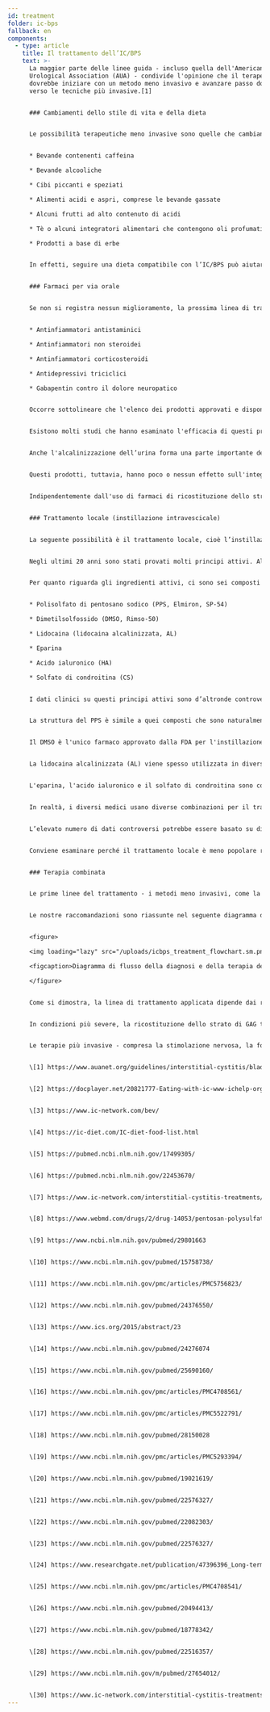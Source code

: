 ```yaml
---
id: treatment
folder: ic-bps
fallback: en
components:
  - type: article
    title: Il trattamento dell’IC/BPS
    text: >-
      La maggior parte delle linee guida - incluso quella dell'American
      Urological Association (AUA) - condivide l'opinione che il terapeuta
      dovrebbe iniziare con un metodo meno invasivo e avanzare passo dopo passo
      verso le tecniche più invasive.[1]


      ### Cambiamenti dello stile di vita e della dieta


      Le possibilità terapeutiche meno invasive sono quelle che cambiano lo stile di vita. La dieta ha un impatto significativo sui sintomi. Gli elenchi di prodotti alimentari e bevande che influenzano l’IC/BPS sono ampiamente disponibili su Internet[2],[3],[4] e su questo argomento sono stati già pubblicati articoli scientifici.[5],[6] La maggior parte dei riferimenti concorda sul fatto che alcuni nutrimenti irritano la parete vescicale danneggiata. Gli elenchi generalmente menzionano i seguenti prodotti:


      * Bevande contenenti caffeina

      * Bevande alcooliche

      * Cibi piccanti e speziati

      * Alimenti acidi e aspri, comprese le bevande gassate

      * Alcuni frutti ad alto contenuto di acidi

      * Tè o alcuni integratori alimentari che contengono oli profumati e/o composti oleosi volatili

      * Prodotti a base di erbe


      In effetti, seguire una dieta compatibile con l’IC/BPS può aiutare a mitigare i sintomi. Nonostante, i cambiamenti dello stile di vita e della dieta da soli, specialmente nei casi più gravi, non sempre funzionano. Di solito ci vuole molto tempo prima che gli effetti si manifestino, anzi durante questo tipo di terapia i sintomi possono peggiorare.


      ### Farmaci per via orale


      Se non si registra nessun miglioramento, la prossima linea di trattamento è la terapia orale. I farmaci più comuni contengono generalmente uno o più dei seguenti principi attivi:


      * Antinfiammatori antistaminici

      * Antinfiammatori non steroidei

      * Antinfiammatori corticosteroidi

      * Antidepressivi triciclici

      * Gabapentin contro il dolore neuropatico


      Occorre sottolineare che l'elenco dei prodotti approvati e disponibili varia notevolmente a seconda dei paesi.


      Esistono molti studi che hanno esaminato l'efficacia di questi principi attivi, che è pure riassunta in molte pagine.[7] Questi principi attivi hanno un effetto antinfiammatorio, bloccante dei mediatori del dolore e antidepressivo; Perciò, i farmaci orali rappresentano un modo efficace per mitigare i sintomi urinari e/o dolorosi, migliorando così la qualità della vita del paziente.


      Anche l'alcalinizzazione dell’urina forma una parte importante del trattamento orale, poiché l'urina acida può irritare la vescica e peggiorare i sintomi. In molti casi, evitare i gruppi di prodotti alimentari che rendono l'urina più acida non è abbastanza efficace. Pertanto, anche le compresse alcalinizzanti (medicamenti o integratori alimentari) svolgono un ruolo importante dal punto di vista della medicazione orale.


      Questi prodotti, tuttavia, hanno poco o nessun effetto sull'integrità dello strato di GAG. È opportuno ricordare che ci sono alcuni prodotti che contengono uno o più ingredienti farmaceutici attivi (descritti in dettaglio più avanti) utilizzati per la ricostituzione dello strato di GAG. Molti di loro sono ampiamente conosciuti e disponibili su Internet. In questo gruppo, il medicinale più importante è il polisolfato di pentosano sodico (PPS, Elmiron, SP-54), approvato dalla Food and Drug Administration (FDA, USA) e considerato l'unico farmaco orale che aiuta attivamente la ricostituzione dello strato di GAG.


      Indipendentemente dall'uso di farmaci di ricostituzione dello strato di GAG, la terapia orale presenta alcuni inconvenienti notevoli. I farmaci, per raggiungere la vescica, devono essere assorbiti nell'apparato digerente, entrare nella circolazione e raggiungere anche altri tessuti. Questo fatto riduce l'efficacia dei farmaci e aumenta la possibilità degli effetti collaterali. Ad esempio, per sperimentare l’effetto del PPS sullo strato di GAG, questo deve essere assunto per 3 mesi o più. Il PPS somministrato per via orale assunto nel corso di un periodo di tempo prolungato può provocare gravi effetti collaterali;[8] una recente scoperta su questo argomento è particolarmente preoccupante.[9]


      ### Trattamento locale (instillazione intravescicale)


      La seguente possibilità è il trattamento locale, cioè l’instillazione di alcune sostanze direttamente nella vescica.


      Negli ultimi 20 anni sono stati provati molti principi attivi. Alcuni di questi, ad esempio BCG (Bacillus Calmette-Guarin) si sono rivelati inefficaci.[10] Altri, come l'interferenza con i fattori di crescita del sistema nervoso, hanno presentato problemi di sicurezza.[11] Con alcune sostanze si è ottenuto solo un miglioramento parziale: con i vanilloidi, ad esempio, il dolore è stato ridotto, ma non è stato osservato alcun miglioramento per quanto riguarda i sintomi urinari.[12] Ci sono alcuni principi attivi che recentemente sono stati oggetto di verifica, ma i risultati sono stati controversi e/o inconcludenti fino ad ora, oppure non sono stati ancora effettuati sufficienti test clinici. Il blocco dei recettori P2X3 (che influenzano l'attività della vescica) potrebbe essere promettente, ma sarebbero necessari ulteriori esperimenti.[13] La tossina botulinica A (BTX-A, Botox) è stata esaminata più volte, ma i risultati sembrano controversi.[14],[15] L’uso dei liposomi per trasmettere diversi principi attivi potrebbe essere un metodo efficiente,[16] ma, ancora una volta, sarebbero necessari ulteriori esperimenti.


      Per quanto riguarda gli ingredienti attivi, ci sono sei composti principali associati alla ricostituzione dello strato di GAG. Questi sono i seguenti:


      * Polisolfato di pentosano sodico (PPS, Elmiron, SP-54)

      * Dimetilsolfossido (DMSO, Rimso-50)

      * Lidocaina (lidocaina alcalinizzata, AL)

      * Eparina

      * Acido ialuronico (HA)

      * Solfato di condroitina (CS)


      I dati clinici su questi principi attivi sono d’altronde controversi.


      La struttura del PPS è simile a quei composti che sono naturalmente presenti nello strato di GAG. Il suo meccanismo d'azione non è ancora conosciuto, ma potrebbe essere un efficace medicinale intravescicale.[17]


      Il DMSO è l'unico farmaco approvato dalla FDA per l'instillazione intravescicale. Secondo alcuni documenti, è più efficace di alcuni altri principi attivi,[18] mentre altri riferimenti sottolineano i problemi relativi al DMSO.[19]


      La lidocaina alcalinizzata (AL) viene spesso utilizzata in diverse combinazioni per il trattamento della vescica. Secondo alcune fonti, esso in sé stesso è un farmaco efficace per la ricostituzione dello strato di GAG.[20] La maggior parte dei medici pensa che esso possa aumentare l'efficacia di altri composti,[21] anche se ci sono studi che lo negano.


      L'eparina, l'acido ialuronico e il solfato di condroitina sono componenti naturali dello strato di GAG. L'eparina, da sola o con altri composti, viene utilizzata spesso nel trattamento locale[22]. Ci sono dati che indicano che è meno efficace, ad es., del DMSO (cfr. sopra). L'acido ialuronico può essere il componente più diffuso; la sua efficacia è stata esaminata varie volte, con risultati differenti.[23],[24],[25]. I dati disponibili sono altrettanto controversi anche per il solfato di condroitina.[26],[27],[28] Secondo alcuni studi, HA + CS potrebbe essere tanto efficace quanto il DMSO.[29]


      In realtà, i diversi medici usano diverse combinazioni per il trattamento della vescica,[30] sperando che il paziente risponda al trattamento.


      L’elevato numero di dati controversi potrebbe essere basato su diversi fatti. In primo luogo, l'eziologia dell’IC/BPS non è ancora conosciuta. Se la malattia potesse manifestarsi per motivi diversi, i pazienti con eziologia diversa potrebbero rispondere in modo diverso ai trattamenti. In secondo luogo, in molti paesi solo uno o pochissimi di questi medicinali sono approvati, il che da solo ostacola la possibilità di costruire un quadro oggettivo e comparativo. In terzo luogo, nella maggior parte dei paesi ci sono solo pochi principi attivi o combinazioni usati per l'instillazione, di solito in forma magistrale, il che rende molto difficile condurre studi clinici con campioni di ampie dimensioni.


      Conviene esaminare perché il trattamento locale è meno popolare rispetto ai farmaci orali nonostante, a condizione che venga utilizzato il farmaco giusto, sia più efficace. L'invasività è un fattore importante da considerare. Molti medici, a meno che non sia inevitabile, tendono ad evitare di usare un catetere. I pazienti spesso rifiutano la terapia di instillazione, temendo il dolore e il rischio di ulteriori problemi - microlesioni e infezioni - che un catetere può causare. L’Urosystem ha sviluppato l’UroDapter® e l’UroStill® per superare questi problemi. Il primo è un piccolo dispositivo che sostituisce il catetere. Il secondo è un dispositivo che permette l’autoinstillazione delle pazienti di sesso femminile. Usando l’UroStill®, il trattamento della vescica può essere eseguito in casa, senza alcuna assistenza diretta da parte del terapeuta.


      ### Terapia combinata


      Le prime linee del trattamento - i metodi meno invasivi, come la dieta e i farmaci per via orale - sono necessarie senza dubbio. Purtroppo, non soltanto la stessa diagnosi richiede molto tempo, ma anche l'effetto delle terapie meno invasive appare più tardi nel corso del tempo. Ciò porta a una situazione comune in cui i pazienti perdono 1-3 anni o più convivendo con un dolore difficilmente tollerabile, con gravi sindromi urinarie e un peggioramento progressivo della loro qualità di vita. Quanto più tempo è stato speso in questa condizione, più probabile è che il paziente non risponda in assoluto alle linee di trattamento meno invasive.


      Le nostre raccomandazioni sono riassunte nel seguente diagramma di flusso. In caso di sintomi gravi, si consiglia di iniziare con una terapia combinata di trattamenti orali e intravescicali in modo che le condizioni del paziente possano migliorare il prima possibile.


      <figure>

      <img loading="lazy" src="/uploads/icbps_treatment_flowchart.sm.png" srcset="/uploads/icbps_treatment_flowchart.png 2x, /uploads/icbps_treatment_flowchart.sm.png 1x" alt="ICBPS treatment flowchart"/>

      <figcaption>Diagramma di flusso della diagnosi e della terapia dell’IC/BPS. Per il 100% del test dell’integrità dello strato di GAG, la media delle porzioni di urina misurate nel primo giorno (bassa assunzione di liquidi) deve essere intesa come descritto nel capitolo Diagnosi dell’IC/BPS.</figcaption>

      </figure>


      Come si dimostra, la linea di trattamento applicata dipende dai risultati del test dell’integrità dello strato di GAG. I cambiamenti dello stile di vita, la dieta e i farmaci per via orale solo nei casi lievi di IC/BPS sono efficaci e sufficienti. Anche in questi casi è necessario il follow-up del paziente, perché nonostante i trattamenti applicati non si può escludere il peggioramento della condizione. (Su questo sito web non è stato ancora implementato il sistema di follow-up del paziente.)


      In condizioni più severe, la ricostituzione dello strato di GAG tramite l’instillazione intravescicale deve essere avviata immediatamente, ma di solito tutti i metodi meno invasivi vengono eseguiti contemporaneamente.


      Le terapie più invasive - compresa la stimolazione nervosa, la folgorazione delle regioni danneggiate dello strato di GAG o la cistectomia - vengono eseguite solo se tutti gli altri trattamenti si sono dimostrati inefficaci. I metodi alternativi - compresa l'agopuntura e l'ossigenoterapia ad alta pressione - sono di solito raccomandati come trattamenti supplementari, tenendo in considerazione il loro rapporto costo-beneficio errato.


      \[1] https://www.auanet.org/guidelines/interstitial-cystitis/bladder-pain-syndrome-(2011-amended-2014)


      \[2] https://docplayer.net/20821777-Eating-with-ic-www-ichelp-org-interstitial-cystitis-association.html


      \[3] https://www.ic-network.com/bev/


      \[4] https://ic-diet.com/IC-diet-food-list.html


      \[5] https://pubmed.ncbi.nlm.nih.gov/17499305/


      \[6] https://pubmed.ncbi.nlm.nih.gov/22453670/


      \[7] https://www.ic-network.com/interstitial-cystitis-treatments/oral-medication/


      \[8] https://www.webmd.com/drugs/2/drug-14053/pentosan-polysulfate-sodium-oral/details


      \[9] https://www.ncbi.nlm.nih.gov/pubmed/29801663


      \[10] https://www.ncbi.nlm.nih.gov/pubmed/15758738/


      \[11] https://www.ncbi.nlm.nih.gov/pmc/articles/PMC5756823/


      \[12] https://www.ncbi.nlm.nih.gov/pubmed/24376550/


      \[13] https://www.ics.org/2015/abstract/23


      \[14] https://www.ncbi.nlm.nih.gov/pubmed/24276074


      \[15] https://www.ncbi.nlm.nih.gov/pubmed/25690160/


      \[16] https://www.ncbi.nlm.nih.gov/pmc/articles/PMC4708561/


      \[17] https://www.ncbi.nlm.nih.gov/pmc/articles/PMC5522791/


      \[18] https://www.ncbi.nlm.nih.gov/pubmed/28150028


      \[19] https://www.ncbi.nlm.nih.gov/pmc/articles/PMC5293394/


      \[20] https://www.ncbi.nlm.nih.gov/pubmed/19021619/


      \[21] https://www.ncbi.nlm.nih.gov/pubmed/22576327/


      \[22] https://www.ncbi.nlm.nih.gov/pubmed/22082303/


      \[23] https://www.ncbi.nlm.nih.gov/pubmed/22576327/


      \[24] https://www.researchgate.net/publication/47396396_Long-term_results_of_intravesical_hyaluronan_therapy_in_bladder_pain_syndromeinterstitial_cystitis


      \[25] https://www.ncbi.nlm.nih.gov/pmc/articles/PMC4708541/


      \[26] https://www.ncbi.nlm.nih.gov/pubmed/20494413/


      \[27] https://www.ncbi.nlm.nih.gov/pubmed/18778342/


      \[28] https://www.ncbi.nlm.nih.gov/pubmed/22516357/


      \[29] https://www.ncbi.nlm.nih.gov/m/pubmed/27654012/


      \[30] https://www.ic-network.com/interstitial-cystitis-treatments/bladder-instillations/
---
```

